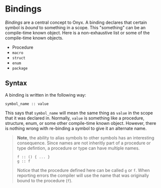 # Bindings

*Bindings* are a central concept to Onyx. A binding declares that certain symbol is *bound* to something in a scope. This "something" can be an compile-time known object. Here is a non-exhaustive list or some of the compile-time known objects.
- Procedure
- `macro`
- `struct`
- `enum`
- `package`

## Syntax
A binding is written in the following way:

```onyx
symbol_name :: value
```

This says that `symbol_name` will mean the same thing as `value` in the scope that it was declared in. Normally, `value` is something like a procedure, structure, enum, or some other compile-time known object. However, there is nothing wrong with re-binding a symbol to give it an alternate name.
> **Note**, the ability to alias symbols to other symbols has an interesting consequence. Since names are not inheritly part of a procedure or type defintion, a procedure or type can have multiple names.
> ```onyx
> f :: () { ... }
> g :: f
> ```
> Notice that the procedure defined here can be called `g` or `f`. When reporting errors the compiler will use the name that was originally bound to the procedure (`f`).


